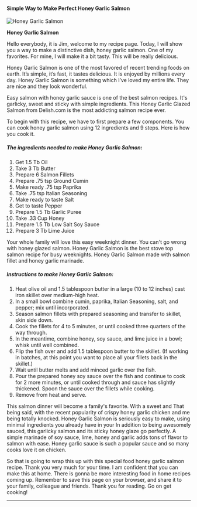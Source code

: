             

#### Simple Way to Make Perfect Honey Garlic Salmon

![Honey Garlic Salmon](https://img-global.cpcdn.com/recipes/5fc5ab32bc462fdc/751x532cq70/honey-garlic-salmon-recipe-main-photo.jpg)

**Honey Garlic Salmon**

Hello everybody, it is Jim, welcome to my recipe page. Today, I will show you a way to make a distinctive dish, honey garlic salmon. One of my favorites. For mine, I will make it a bit tasty. This will be really delicious.

Honey Garlic Salmon is one of the most favored of recent trending foods on earth. It’s simple, it’s fast, it tastes delicious. It is enjoyed by millions every day. Honey Garlic Salmon is something which I’ve loved my entire life. They are nice and they look wonderful.

Easy salmon with honey garlic sauce is one of the best salmon recipes. It's garlicky, sweet and sticky with simple ingredients. This Honey Garlic Glazed Salmon from Delish.com is the most addicting salmon recipe ever.

To begin with this recipe, we have to first prepare a few components. You can cook honey garlic salmon using 12 ingredients and 9 steps. Here is how you cook it.

##### The ingredients needed to make Honey Garlic Salmon:

1.  Get 1.5 Tb Oil
2.  Take 3 Tb Butter
3.  Prepare 6 Salmon Fillets
4.  Prepare .75 tsp Ground Cumin
5.  Make ready .75 tsp Paprika
6.  Take .75 tsp Italian Seasoning
7.  Make ready to taste Salt
8.  Get to taste Pepper
9.  Prepare 1.5 Tb Garlic Puree
10.  Take .33 Cup Honey
11.  Prepare 1.5 Tb Low Salt Soy Sauce
12.  Prepare 3 Tb Lime Juice

Your whole family will love this easy weeknight dinner. You can't go wrong with honey glazed salmon. Honey Garlic Salmon is the best stove top salmon recipe for busy weeknights. Honey Garlic Salmon made with salmon fillet and honey garlic marinade.

##### Instructions to make Honey Garlic Salmon:

1.  Heat olive oil and 1.5 tablespoon butter in a large (10 to 12 inches) cast iron skillet over medium-high heat.
2.  In a small bowl combine cumin, paprika, Italian Seasoning, salt, and pepper; mix until incorporated.
3.  Season salmon fillets with prepared seasoning and transfer to skillet, skin side down.
4.  Cook the fillets for 4 to 5 minutes, or until cooked three quarters of the way through.
5.  In the meantime, combine honey, soy sauce, and lime juice in a bowl; whisk until well combined.
6.  Flip the fish over and add 1.5 tablespoon butter to the skillet. (If working in batches, at this point you want to place all your fillets back in the skillet.)
7.  Wait until butter melts and add minced garlic over the fish.
8.  Pour the prepared honey soy sauce over the fish and continue to cook for 2 more minutes, or until cooked through and sauce has slightly thickened. Spoon the sauce over the fillets while cooking.
9.  Remove from heat and serve.

This salmon dinner will become a family's favorite. With a sweet and That being said, with the recent popularity of crispy honey garlic chicken and me being totally knocked. Honey Garlic Salmon is seriously easy to make, using minimal ingredients you already have in your In addition to being awesomely sauced, this garlicky salmon and its sticky honey glaze go perfectly. A simple marinade of soy sauce, lime, honey and garlic adds tons of flavor to salmon with ease. Honey garlic sauce is such a popular sauce and so many cooks love it on chicken.

So that is going to wrap this up with this special food honey garlic salmon recipe. Thank you very much for your time. I am confident that you can make this at home. There is gonna be more interesting food in home recipes coming up. Remember to save this page on your browser, and share it to your family, colleague and friends. Thank you for reading. Go on get cooking!

* * *